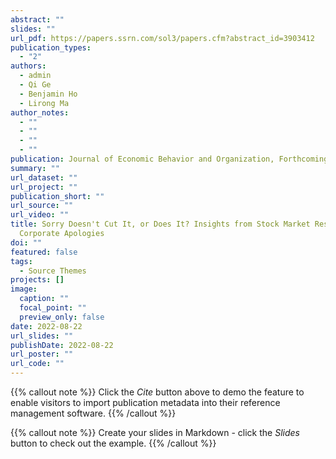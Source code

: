 ```yaml
---
abstract: ""
slides: ""
url_pdf: https://papers.ssrn.com/sol3/papers.cfm?abstract_id=3903412
publication_types:
  - "2"
authors:
  - admin
  - Qi Ge
  - Benjamin Ho
  - Lirong Ma
author_notes:
  - ""
  - ""
  - ""
  - ""
publication: Journal of Economic Behavior and Organization, Forthcoming
summary: ""
url_dataset: ""
url_project: ""
publication_short: ""
url_source: ""
url_video: ""
title: Sorry Doesn't Cut It, or Does It? Insights from Stock Market Responses to
  Corporate Apologies
doi: ""
featured: false
tags:
  - Source Themes
projects: []
image:
  caption: ""
  focal_point: ""
  preview_only: false
date: 2022-08-22
url_slides: ""
publishDate: 2022-08-22
url_poster: ""
url_code: ""
---
```


{{% callout note %}}
Click the *Cite* button above to demo the feature to enable visitors to import publication metadata into their reference management software.
{{% /callout %}}

{{% callout note %}}
Create your slides in Markdown - click the *Slides* button to check out the example.
{{% /callout %}}
